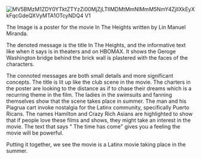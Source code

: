 
![MV5BMzM1ZDY0YTktZTYzZi00MjZjLTllMDMtMmNlMmM5NmY4ZjllXkEyXkFqcGdeQXVyMTA1OTcyNDQ4 _V1_](https://user-images.githubusercontent.com/97684551/152278938-1e8a6019-008c-454e-ab39-63d90a583d33.jpg)

The Image is a poster for the movie In The Heights written by Lin Manuel Miranda. 

The denoted message is the title In The Heights, and the informative text like when it says is in theaters and on HBOMAX.
 It shows the Geroge Washington bridge behind the brick wall is plastered with the faces of the characters. 

The connoted messages are both small details and more significant concepts. 
The title is lit up like the club scene in the movie. 
The charters in the poster are looking to the distance as if to chase their dreams which is a recurring theme in the film. 
The ladies in the swimsuits and fanning themselves show that the scene takes place in summer.
 The man and his Piagrua cart invoke nostalgia for the Latinx community, specifically Puerto Ricans. 
The names Hamilton and Crazy Rich Asians are highlighted to show that if people love these films and shows, they might take an interest in the movie. 
The text that says " The time has come" gives you a feeling the movie will be powerful.

Putting it together, we see the movie is a Latinx movie taking place in the summer.
